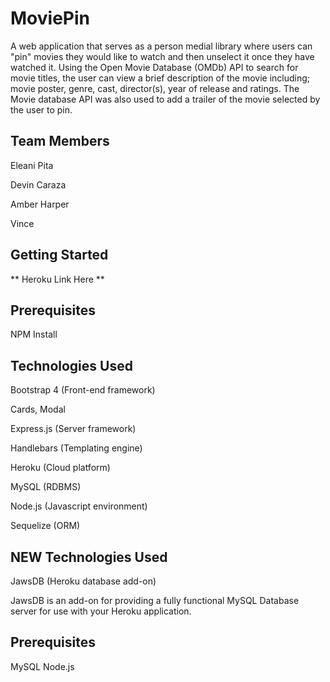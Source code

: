 # MoviePin

A web application that serves as a person medial library where users can "pin" movies they would like to watch and then unselect it once they have watched it.  Using the Open Movie Database (OMDb) API to search for movie titles, the user can view a brief description of the movie including; movie poster, genre, cast, director(s), year of release and ratings. The Movie database API was also used to add a trailer of the movie selected by the user to pin. 


## Team Members
Eleani Pita

Devin Caraza

Amber Harper

Vince

## Getting Started

** Heroku Link Here **

## Prerequisites

NPM Install

## Technologies Used

Bootstrap 4 (Front-end framework)

Cards, Modal

Express.js (Server framework)

Handlebars (Templating engine)

Heroku (Cloud platform)

MySQL (RDBMS)

Node.js (Javascript environment)

Sequelize (ORM)


## NEW Technologies Used

JawsDB (Heroku database add-on)

JawsDB is an add-on for providing a fully functional MySQL Database server for use with your Heroku application.

## Prerequisites

MySQL
Node.js

